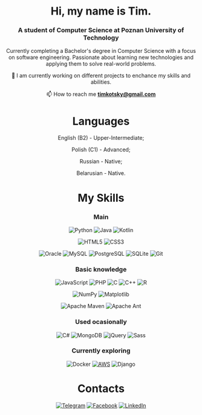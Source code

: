 
<h1 align="center">Hi, my name is Tim.</h1>
<h3 align="center">A student of Computer Science at Poznan University of Technology</h3>

<div align = center>
Currently completing a Bachelor's degree
in Computer Science with a focus on software engineering. Passionate
about learning new technologies and applying them to solve real-world
problems.

🌱 I am currently working on different projects to enchance my skills and abilities.

📫 How to reach me **timkotsky@gmail.com**

# Languages

English (B2) - Upper-Intermediate;

Polish (C1) - Advanced;

Russian - Native;

Belarusian - Native.

# My Skills

### Main 
![Python](https://img.shields.io/badge/python-%233776AB.svg?style=for-the-badge&logo=python&logoColor=white)
![Java](https://img.shields.io/badge/java-%23ED8B00.svg?style=for-the-badge&logo=openjdk&logoColor=white)
![Kotlin](https://img.shields.io/badge/kotlin-%230095D5.svg?style=for-the-badge&logo=kotlin&logoColor=white)

![HTML5](https://img.shields.io/badge/html5-%23E34F26.svg?style=for-the-badge&logo=html5&logoColor=white)
![CSS3](https://img.shields.io/badge/css3-%231572B6.svg?style=for-the-badge&logo=css3&logoColor=white)

![Oracle](https://img.shields.io/badge/oracle-%23F80000.svg?style=for-the-badge&logo=oracle&logoColor=white)
![MySQL](https://img.shields.io/badge/mysql-%2300f.svg?style=for-the-badge&logo=mysql&logoColor=white)
![PostgreSQL](https://img.shields.io/badge/postgresql-%23316192.svg?style=for-the-badge&logo=postgresql&logoColor=white)
![SQLite](https://img.shields.io/badge/sqlite-%2307405e.svg?style=for-the-badge&logo=sqlite&logoColor=white)
![Git](https://img.shields.io/badge/git-%23F05032.svg?style=for-the-badge&logo=git&logoColor=white)

### Basic knowledge
![JavaScript](https://img.shields.io/badge/javascript-%23F7DF1E.svg?style=for-the-badge&logo=javascript&logoColor=black)
![PHP](https://img.shields.io/badge/php-%23777BB4.svg?style=for-the-badge&logo=php&logoColor=white)
![C](https://img.shields.io/badge/c-%2300599C.svg?style=for-the-badge&logo=c&logoColor=white)
![C++](https://img.shields.io/badge/C%2B%2B-%2300599C.svg?style=for-the-badge&logo=c%2B%2B&logoColor=white)
![R](https://img.shields.io/badge/R-%23276DC3.svg?style=for-the-badge&logo=r&logoColor=white)

![NumPy](https://img.shields.io/badge/NumPy-%23013243.svg?style=for-the-badge&logo=numpy&logoColor=white)
![Matplotlib](https://img.shields.io/badge/Matplotlib-%23006FBE.svg?style=for-the-badge&logo=matplotlib&logoColor=white)

![Apache Maven](https://img.shields.io/badge/Maven-%23C71A36.svg?style=for-the-badge&logo=apachemaven&logoColor=white)
![Apache Ant](https://img.shields.io/badge/Ant-%23A9152D.svg?style=for-the-badge&logo=apache&logoColor=white)

### Used ocasionally
![C#](https://img.shields.io/badge/C%23-%23239120.svg?style=for-the-badge&logo=c-sharp&logoColor=white)
![MongoDB](https://img.shields.io/badge/mongodb-%2347A248.svg?style=for-the-badge&logo=mongodb&logoColor=white)
![jQuery](https://img.shields.io/badge/jQuery-%230769AD.svg?style=for-the-badge&logo=jquery&logoColor=white)
![Sass](https://img.shields.io/badge/Sass-%23CC6699.svg?style=for-the-badge&logo=sass&logoColor=white)

### Currently exploring
![Docker](https://img.shields.io/badge/Docker-%230db7ed.svg?style=for-the-badge&logo=docker&logoColor=white)
[![AWS](https://img.shields.io/badge/AWS-%23232F3E.svg?style=for-the-badge&logo=amazonaws&logoColor=white)](https://aws.amazon.com/)
![Django](https://img.shields.io/badge/Django-%23092E20.svg?style=for-the-badge&logo=django&logoColor=white)



# Contacts
[![Telegram](https://img.shields.io/badge/Telegram-2CA5E0?style=for-the-badge&logo=telegram&logoColor=white)](https://t.me/tiimoww)
[![Facebook](https://img.shields.io/badge/Facebook-%231877F2.svg?style=for-the-badge&logo=Facebook&logoColor=white)](https://www.facebook.com/profile.php?id=100086894315777)
[![LinkedIn](https://img.shields.io/badge/LinkedIn-0077B5?style=for-the-badge&logo=linkedin&logoColor=white)](https://www.linkedin.com/in/tim-kotsky-b800b0335/)

</div>
